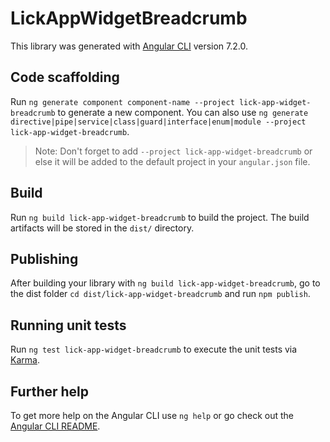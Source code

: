 # LickAppWidgetBreadcrumb

This library was generated with [Angular CLI](https://github.com/angular/angular-cli) version 7.2.0.

## Code scaffolding

Run `ng generate component component-name --project lick-app-widget-breadcrumb` to generate a new component. You can also use `ng generate directive|pipe|service|class|guard|interface|enum|module --project lick-app-widget-breadcrumb`.
> Note: Don't forget to add `--project lick-app-widget-breadcrumb` or else it will be added to the default project in your `angular.json` file. 

## Build

Run `ng build lick-app-widget-breadcrumb` to build the project. The build artifacts will be stored in the `dist/` directory.

## Publishing

After building your library with `ng build lick-app-widget-breadcrumb`, go to the dist folder `cd dist/lick-app-widget-breadcrumb` and run `npm publish`.

## Running unit tests

Run `ng test lick-app-widget-breadcrumb` to execute the unit tests via [Karma](https://karma-runner.github.io).

## Further help

To get more help on the Angular CLI use `ng help` or go check out the [Angular CLI README](https://github.com/angular/angular-cli/blob/master/README.md).
